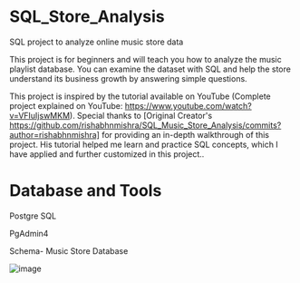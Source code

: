 # SQL_Store_Analysis
SQL project to analyze online music store data

This project is for beginners and will teach you how to analyze the music playlist database. You can examine the dataset with SQL and help the store understand its business growth by answering simple questions.

This project is inspired by the tutorial available on YouTube (Complete project explained on YouTube: https://www.youtube.com/watch?v=VFIuIjswMKM). Special thanks to [Original Creator's https://github.com/rishabhnmishra/SQL_Music_Store_Analysis/commits?author=rishabhnmishra] for providing an in-depth walkthrough of this project. His tutorial helped me learn and practice SQL concepts, which I have applied and further customized in this project..

# Database and Tools
Postgre SQL

PgAdmin4

Schema- Music Store Database

![image](https://github.com/user-attachments/assets/4380d953-0784-4b39-a2d7-cb90cf4abdac)
